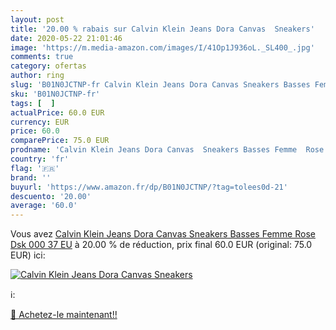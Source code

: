 ```yaml
---
layout: post
title: '20.00 % rabais sur Calvin Klein Jeans Dora Canvas  Sneakers'
date: 2020-05-22 21:01:46
image: 'https://m.media-amazon.com/images/I/41Op1J936oL._SL400_.jpg'
comments: true
category: ofertas
author: ring
slug: 'B01N0JCTNP-fr Calvin Klein Jeans Dora Canvas Sneakers Basses Femme Rose...'
sku: 'B01N0JCTNP-fr'
tags: [  ]
actualPrice: 60.0 EUR
currency: EUR
price: 60.0
comparePrice: 75.0 EUR
prodname: 'Calvin Klein Jeans Dora Canvas  Sneakers Basses Femme  Rose  Dsk 000   37 EU'
country: 'fr'
flag: '🇫🇷'
brand: ''
buyurl: 'https://www.amazon.fr/dp/B01N0JCTNP/?tag=tolees0d-21'
descuento: '20.00'
average: '60.0'
---
```


Vous avez [Calvin Klein Jeans Dora Canvas  Sneakers Basses Femme  Rose  Dsk 000   37 EU](https://www.amazon.fr/dp/B01N0JCTNP/?tag=tolees0d-21)  à  20.00 % de réduction, prix final  60.0 EUR (original: 75.0 EUR) ici:

[![Calvin Klein Jeans Dora Canvas  Sneakers](https://m.media-amazon.com/images/I/41Op1J936oL._SL400_.jpg)](https://www.amazon.fr/dp/B01N0JCTNP/?tag=tolees0d-21)

ℹ️:


[🛒 Achetez-le maintenant!!](https://www.amazon.fr/dp/B01N0JCTNP/?tag=tolees0d-21)
